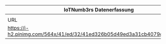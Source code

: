 |IoTNumb3rs Datenerfassung|||||||||||
| ---- | ---- | ---- | ---- | ---- | ---- | ---- | ---- | ---- | ---- | ---- |
||||||||||||
|URL|home_url|filename|device_class|device_count|market_class|market_volume|prognosis_year|publication_year|authorship_class|Dropbox folder|
|https://i-h2.pinimg.com/564x/41/ed/32/41ed326b05d49ed3a31cb4079c16ee66.jpg|https://internetofmorethings.com/iot-security-infographic/|file10_41ed326b05d49ed3a31cb4079c16ee66.jpg|device|16000000000|||2021|2017|technology blog|Pattoho/20181125-2100|
